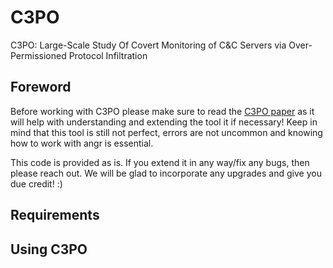 # C3PO
C3PO: Large-Scale Study Of Covert Monitoring of C&C Servers via Over-Permissioned Protocol Infiltration

## Foreword
Before working with C3PO please make sure to read the 
[C3PO paper](https://fullerj.github.io/papers/ccs21.pdf) 
as it will help with understanding and extending the tool it if necessary!
Keep in mind that this tool is still not perfect, errors are not uncommon and knowing how to work with angr is essential.

This code is provided as is. If you extend it in any way/fix any bugs, then please reach out. We will be glad to incorporate any upgrades and give you due credit! :)

## Requirements


## Using C3PO

